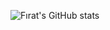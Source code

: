 ![Fırat's GitHub stats](https://github-readme-stats.vercel.app/api?username=firatksee&count_private=true&show_icons=true&theme=transparent&hide_border=true)
